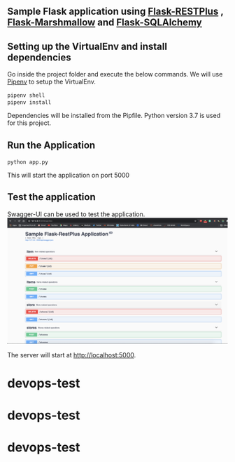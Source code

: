 ## Sample Flask application using [Flask-RESTPlus](https://flask-restplus.readthedocs.io/en/stable/index.html) , [Flask-Marshmallow](https://flask-marshmallow.readthedocs.io/en/latest/) and [Flask-SQLAlchemy](https://flask-sqlalchemy.palletsprojects.com/en/2.x/quickstart/)

## Setting up the VirtualEnv and install dependencies
Go inside the project folder and execute the below commands. We will use [Pipenv](https://pypi.org/project/pipenv/) to setup the VirtualEnv.

```
pipenv shell
pipenv install

```
Dependencies will be installed from the Pipfile. Python version 3.7 is used for this project.

## Run the Application

```
python app.py

```

This will start the application on port 5000

## Test the application

Swagger-UI can be used to test the application.
![alt text](sample-flask-application.png)

The server will start at <http://localhost:5000>.

# devops-test
# devops-test
# devops-test
